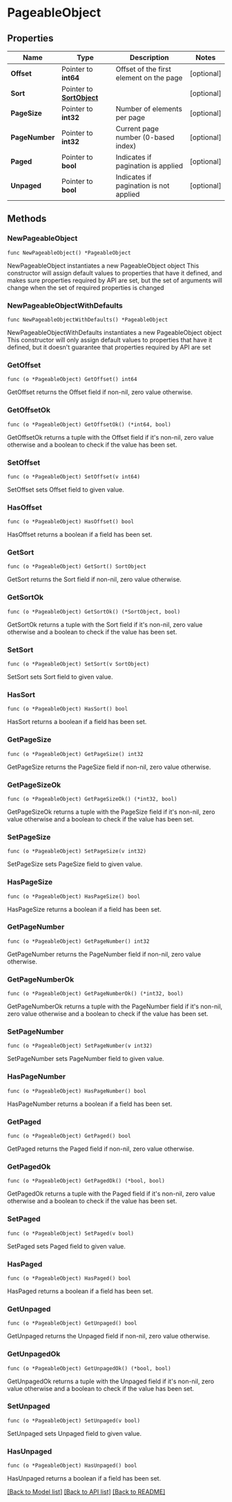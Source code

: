 # PageableObject

## Properties

Name | Type | Description | Notes
------------ | ------------- | ------------- | -------------
**Offset** | Pointer to **int64** | Offset of the first element on the page | [optional] 
**Sort** | Pointer to [**SortObject**](SortObject.md) |  | [optional] 
**PageSize** | Pointer to **int32** | Number of elements per page | [optional] 
**PageNumber** | Pointer to **int32** | Current page number (0-based index) | [optional] 
**Paged** | Pointer to **bool** | Indicates if pagination is applied | [optional] 
**Unpaged** | Pointer to **bool** | Indicates if pagination is not applied | [optional] 

## Methods

### NewPageableObject

`func NewPageableObject() *PageableObject`

NewPageableObject instantiates a new PageableObject object
This constructor will assign default values to properties that have it defined,
and makes sure properties required by API are set, but the set of arguments
will change when the set of required properties is changed

### NewPageableObjectWithDefaults

`func NewPageableObjectWithDefaults() *PageableObject`

NewPageableObjectWithDefaults instantiates a new PageableObject object
This constructor will only assign default values to properties that have it defined,
but it doesn't guarantee that properties required by API are set

### GetOffset

`func (o *PageableObject) GetOffset() int64`

GetOffset returns the Offset field if non-nil, zero value otherwise.

### GetOffsetOk

`func (o *PageableObject) GetOffsetOk() (*int64, bool)`

GetOffsetOk returns a tuple with the Offset field if it's non-nil, zero value otherwise
and a boolean to check if the value has been set.

### SetOffset

`func (o *PageableObject) SetOffset(v int64)`

SetOffset sets Offset field to given value.

### HasOffset

`func (o *PageableObject) HasOffset() bool`

HasOffset returns a boolean if a field has been set.

### GetSort

`func (o *PageableObject) GetSort() SortObject`

GetSort returns the Sort field if non-nil, zero value otherwise.

### GetSortOk

`func (o *PageableObject) GetSortOk() (*SortObject, bool)`

GetSortOk returns a tuple with the Sort field if it's non-nil, zero value otherwise
and a boolean to check if the value has been set.

### SetSort

`func (o *PageableObject) SetSort(v SortObject)`

SetSort sets Sort field to given value.

### HasSort

`func (o *PageableObject) HasSort() bool`

HasSort returns a boolean if a field has been set.

### GetPageSize

`func (o *PageableObject) GetPageSize() int32`

GetPageSize returns the PageSize field if non-nil, zero value otherwise.

### GetPageSizeOk

`func (o *PageableObject) GetPageSizeOk() (*int32, bool)`

GetPageSizeOk returns a tuple with the PageSize field if it's non-nil, zero value otherwise
and a boolean to check if the value has been set.

### SetPageSize

`func (o *PageableObject) SetPageSize(v int32)`

SetPageSize sets PageSize field to given value.

### HasPageSize

`func (o *PageableObject) HasPageSize() bool`

HasPageSize returns a boolean if a field has been set.

### GetPageNumber

`func (o *PageableObject) GetPageNumber() int32`

GetPageNumber returns the PageNumber field if non-nil, zero value otherwise.

### GetPageNumberOk

`func (o *PageableObject) GetPageNumberOk() (*int32, bool)`

GetPageNumberOk returns a tuple with the PageNumber field if it's non-nil, zero value otherwise
and a boolean to check if the value has been set.

### SetPageNumber

`func (o *PageableObject) SetPageNumber(v int32)`

SetPageNumber sets PageNumber field to given value.

### HasPageNumber

`func (o *PageableObject) HasPageNumber() bool`

HasPageNumber returns a boolean if a field has been set.

### GetPaged

`func (o *PageableObject) GetPaged() bool`

GetPaged returns the Paged field if non-nil, zero value otherwise.

### GetPagedOk

`func (o *PageableObject) GetPagedOk() (*bool, bool)`

GetPagedOk returns a tuple with the Paged field if it's non-nil, zero value otherwise
and a boolean to check if the value has been set.

### SetPaged

`func (o *PageableObject) SetPaged(v bool)`

SetPaged sets Paged field to given value.

### HasPaged

`func (o *PageableObject) HasPaged() bool`

HasPaged returns a boolean if a field has been set.

### GetUnpaged

`func (o *PageableObject) GetUnpaged() bool`

GetUnpaged returns the Unpaged field if non-nil, zero value otherwise.

### GetUnpagedOk

`func (o *PageableObject) GetUnpagedOk() (*bool, bool)`

GetUnpagedOk returns a tuple with the Unpaged field if it's non-nil, zero value otherwise
and a boolean to check if the value has been set.

### SetUnpaged

`func (o *PageableObject) SetUnpaged(v bool)`

SetUnpaged sets Unpaged field to given value.

### HasUnpaged

`func (o *PageableObject) HasUnpaged() bool`

HasUnpaged returns a boolean if a field has been set.


[[Back to Model list]](../README.md#documentation-for-models) [[Back to API list]](../README.md#documentation-for-api-endpoints) [[Back to README]](../README.md)


